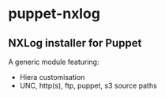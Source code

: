 # puppet-nxlog

## NXLog installer for Puppet

A generic module featuring:
- Hiera customisation
- UNC, http(s), ftp, puppet, s3 source paths
